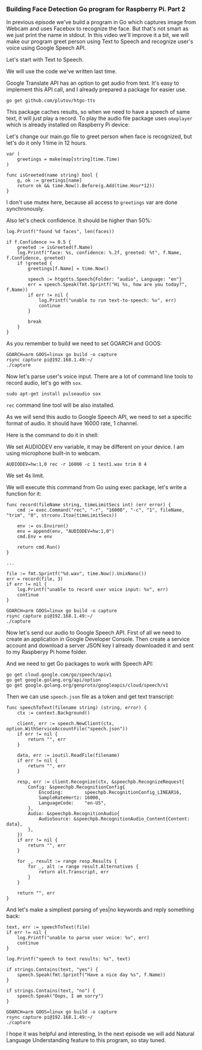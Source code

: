 ### Building Face Detection Go program for Raspberry Pi. Part 2

In previous episode we've build a program in Go which captures image from Webcam and uses Facebox to recognize the face. But that's not smart as we just print the name in stdout. In this video we'll improve it a bit, we will make our program greet person using Text to Speech and recognize user's voice using Google Speech API.

Let's start with Text to Speech.

We will use the code we've written last time.

Google Translate API has an option to get audio from text. It's easy to implement this API call, and I already prepared a package for easier use.

```
go get github.com/plutov/htgo-tts
```

This package caches results, so when we need to have a speech of same text, it will just play a record. To play the audio file package uses `omxplayer` which is already installed on Raspberry Pi device:

Let's change our main.go file to greet person when face is recognized, but let's do it only 1 time in 12 hours.

```
var (
	greetings = make(map[string]time.Time)
)

func isGreeted(name string) bool {
	g, ok := greetings[name]
	return ok && time.Now().Before(g.Add(time.Hour*12))
}
```

I don't use mutex here, because all access to `greetings` var are done synchronously.

Also let's check confidence. It should be higher than 50%:

```
log.Printf("found %d faces", len(faces))

if f.Confidence >= 0.5 {
	greeted := isGreeted(f.Name)
	log.Printf("face: %s, confidence: %.2f, greeted: %t", f.Name, f.Confidence, greeted)
	if !greeted {
		greetings[f.Name] = time.Now()

		speech := htgotts.Speech{Folder: "audio", Language: "en"}
		err = speech.Speak(fmt.Sprintf("Hi %s, how are you today?", f.Name))
		if err != nil {
			log.Printf("unable to run text-to-speech: %v", err)
			continue
		}

		break
	}
}
```

As you remember to build we need to set GOARCH and GOOS:

```
GOARCH=arm GOOS=linux go build -o capture
rsync capture pi@192.168.1.49:~/
./capture
```

Now let's parse user's voice input. There are a lot of command line tools to record audio, let's go with `sox`.

```
sudo apt-get install pulseaudio sox
```

`rec` command line tool will be also installed.

As we will send this audio to Google Speech API, we need to set a specific format of audio. It should have 16000 rate, 1 channel.

Here is the command to do it in shell:

We set AUDIODEV env variable, it may be different on your device. I am using microphone built-in to webcam.

```
AUDIODEV=hw:1,0 rec -r 16000 -c 1 test1.wav trim 0 4
```

We set 4s limit.

We will execute this command from Go using exec package, let's write a function for it:

```
func record(fileName string, timeLimitSecs int) (err error) {
	cmd := exec.Command("rec", "-r", "16000", "-c", "1", fileName, "trim", "0", strconv.Itoa(timeLimitSecs))

	env := os.Environ()
	env = append(env, "AUDIODEV=hw:1,0")
	cmd.Env = env

	return cmd.Run()
}

...

file := fmt.Sprintf("%d.wav", time.Now().UnixNano())
err = record(file, 3)
if err != nil {
	log.Printf("unable to record user voice input: %v", err)
	continue
}
```

```
GOARCH=arm GOOS=linux go build -o capture
rsync capture pi@192.168.1.49:~/
./capture
```

Now let's send our audio to Google Speech API. First of all we need to create an application in Google Developer Console. Then create a service account and download a server JSON key I already downloaded it and sent to my Raspberyy Pi home folder.

And we need to get Go packages to work with Speech API:

```
go get cloud.google.com/go/speech/apiv1
go get google.golang.org/api/option
go get google.golang.org/genproto/googleapis/cloud/speech/v1
```

Then we can use `speech.json` file as a token and get text transcript:

```
func speechToText(filename string) (string, error) {
	ctx := context.Background()

	client, err := speech.NewClient(ctx, option.WithServiceAccountFile("speech.json"))
	if err != nil {
		return "", err
	}

	data, err := ioutil.ReadFile(filename)
	if err != nil {
		return "", err
	}

	resp, err := client.Recognize(ctx, &speechpb.RecognizeRequest{
		Config: &speechpb.RecognitionConfig{
			Encoding:        speechpb.RecognitionConfig_LINEAR16,
			SampleRateHertz: 16000,
			LanguageCode:    "en-US",
		},
		Audio: &speechpb.RecognitionAudio{
			AudioSource: &speechpb.RecognitionAudio_Content{Content: data},
		},
	})
	if err != nil {
		return "", err
	}

	for _, result := range resp.Results {
		for _, alt := range result.Alternatives {
			return alt.Transcript, err
		}
	}

	return "", err
}
```

And let's make a simpliest parsing of yes|no keywords and reply something back:

```
text, err := speechToText(file)
if err != nil {
	log.Printf("unable to parse user voice: %v", err)
	continue
}

log.Printf("speech to text results: %s", text)

if strings.Contains(text, "yes") {
	speech.Speak(fmt.Sprintf("Have a nice day %s", f.Name))
}

if strings.Contains(text, "no") {
	speech.Speak("Oops, I am sorry")
}
```

```
GOARCH=arm GOOS=linux go build -o capture
rsync capture pi@192.168.1.49:~/
./capture
```

I hope it was helpful and interesting, In the next episode we will add Natural Language Understanding feature to this program, so stay tuned.